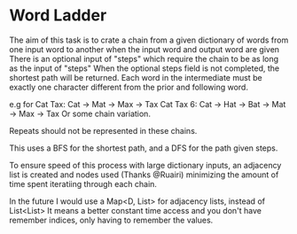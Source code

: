 # Word Ladder

The aim of this task is to crate a chain from a given dictionary of words from one input word to another when the input word and output word are given
There is an optional input of "steps" which require the chain to be as long as the input of "steps"
When the optional steps field is not completed, the shortest path will be returned.
Each word in the intermediate must be exactly one character different from the prior and following word.

e.g for Cat Tax:     Cat -> Mat -> Max -> Tax
    Cat Tax 6:       Cat -> Hat -> Bat -> Mat -> Max -> Tax
Or some chain variation.

Repeats should not be represented in these chains.

This uses a BFS for the shortest path, and a DFS for the path given steps.

To ensure speed of this process with large dictionary inputs, an adjacency list is created and nodes used (Thanks @Ruairi) minimizing the amount of time spent iteratiing through each chain.

In the future I would use a Map<D, List<D>> for adjacency lists, instead of List<List<D>>
It means a better constant time access and you don't have remember indices, only having to remember the values.
